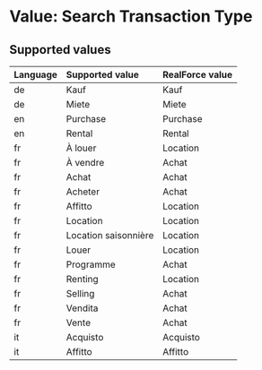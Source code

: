 # Value: Search Transaction Type

## Supported values

| Language | Supported value | RealForce value |
| :--- | :--- | :--- |
| de | Kauf | Kauf |
| de | Miete | Miete |
| en | Purchase | Purchase |
| en | Rental | Rental |
| fr | À louer | Location |
| fr | À vendre | Achat |
| fr | Achat | Achat |
| fr | Acheter | Achat |
| fr | Affitto | Location |
| fr | Location | Location |
| fr | Location saisonnière | Location |
| fr | Louer | Location |
| fr | Programme | Achat |
| fr | Renting | Location |
| fr | Selling | Achat |
| fr | Vendita | Achat |
| fr | Vente | Achat |
| it | Acquisto | Acquisto |
| it | Affitto | Affitto |
